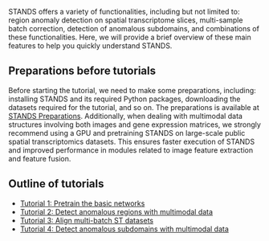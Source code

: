 STANDS offers a variety of functionalities, including but not limited to: region anomaly detection on spatial transcriptome slices, multi-sample batch correction, detection of anomalous subdomains, and combinations of these functionalities. Here, we will provide a brief overview of these main features to help you quickly understand STANDS.


## Preparations before tutorials
Before starting the tutorial, we need to make some preparations, including: installing STANDS and its required Python packages, downloading the datasets required for the tutorial, and so on. The preparations is available at [STANDS Preparations](../start.md). Additionally, when dealing with multimodal data structures involving both images and gene expression matrices, we strongly recommend using a GPU and pretraining STANDS on large-scale public spatial transcriptomics datasets. This ensures faster execution of STANDS and improved performance in modules related to image feature extraction and feature fusion.


## Outline of tutorials
- [Tutorial 1: Pretrain the basic networks](./pretrain.ipynb)
- [Tutorial 2: Detect anomalous regions with multimodal data](./detection.ipynb)
- [Tutorial 3: Align multi-batch ST datasets](./alignment.ipynb)
- [Tutorial 4: Detect anomalous subdomains with multimodal data](./subtype.ipynb)
